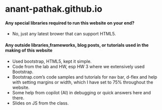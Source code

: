# anant-pathak.github.io

#### Any special libraries required to run this website on your end?

- No, just any latest brower that can support HTML5.

#### Any outside libraries,frameworks, blog posts, or tutorials used in the making of this website

- Used bootstrap, HTML5, kept it simple.
- Code from the lab and HW, esp HW 3 where we extensively used Bootstrap.
- Bootstrap.com’s code samples and tutorials for nav bar, d-flex and help with setting margins or width, which I have set to 75% throughout the website.
- Some help from copilot (AI) in debugging or quick answers here and there.
- Slides on JS from the class.
